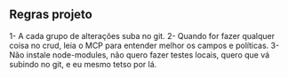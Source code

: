 ## Regras projeto

1- A cada grupo de alterações suba no git.
2- Quando for fazer qualquer coisa no crud, leia o MCP para entender melhor os campos e políticas.
3- Não instale node-modules, não quero fazer testes locais, quero que vá subindo no git, e eu mesmo tetso por lá.